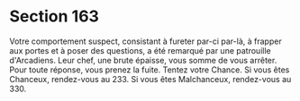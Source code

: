 # Section 163

Votre comportement suspect, consistant à fureter par-ci par-là, à 
frapper aux portes et à poser des questions, a été remarqué par 
une patrouille d'Arcadiens. Leur chef, une brute épaisse, vous 
somme de vous arrêter. Pour toute réponse, vous prenez la fuite. 
Tentez votre Chance. Si vous êtes Chanceux, rendez-vous au 
233. Si vous êtes Malchanceux, rendez-vous au 330.